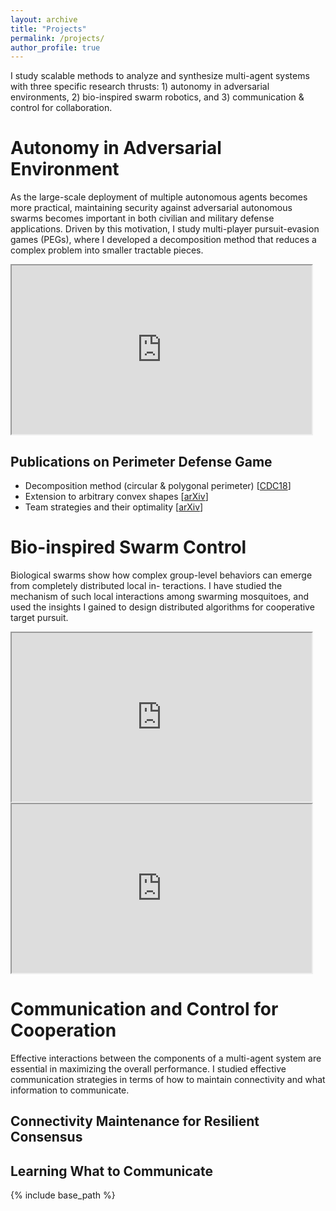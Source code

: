 ```yaml
---
layout: archive
title: "Projects"
permalink: /projects/
author_profile: true
---
```


I study scalable methods to analyze and synthesize multi-agent systems with three specific research thrusts: 1) autonomy in adversarial environments, 2) bio-inspired swarm robotics, and 3) communication & control for collaboration.


# Autonomy in Adversarial Environment

As the large-scale deployment of multiple autonomous agents becomes more practical, maintaining security against adversarial autonomous swarms becomes important in both civilian and military defense applications. Driven by this motivation, I study multi-player pursuit-evasion games (PEGs), where I developed a decomposition method that reduces a complex problem into smaller tractable pieces.

<!-- <video src="/files/LGR_team_defense.mp4" width="480" height="270" controls preload></video> -->
<iframe src="https://www.youtube.com/embed/6zUPkzh_iPU" width="480" height="270" ></iframe>

## Publications on Perimeter Defense Game
* Decomposition method (circular & polygonal perimeter) [[CDC18](https://doi.org/10.1109/CDC.2018.8618879)]
* Extension to arbitrary convex shapes [[arXiv](https://arxiv.org/abs/1909.03989)]
* Team strategies and their optimality [[arXiv](https://arxiv.org/abs/1912.04342)]


# Bio-inspired Swarm Control

Biological swarms show how complex group-level behaviors can emerge from completely distributed local in-
teractions. I have studied the mechanism of such local interactions among swarming mosquitoes, and used
the insights I gained to design distributed algorithms for cooperative target pursuit. 

<iframe src="https://www.youtube.com/embed/Cnz75WZ88rI" width="480" height="270" ></iframe>

<iframe src="https://www.youtube.com/embed/Hova4bMiVZg" width="480" height="270" ></iframe>



# Communication and Control for Cooperation

Effective interactions between the components of a multi-agent system are essential in maximizing the overall performance. I studied effective communication strategies in terms of how to maintain connectivity and what information to communicate.

## Connectivity Maintenance for Resilient Consensus


## Learning What to Communicate

<!-- <img src= "/images/foo-bar-identity-th.jpg" alt = "sample image"> -->

<!-- {% if author.googlescholar %}
  You can also find my articles on <u><a href="{{author.googlescholar}}">my Google Scholar profile</a>.</u>
{% endif %} -->

{% include base_path %}

<!-- {% for post in site.publications reversed %}
  {% include archive-single.html %}
{% endfor %} -->
